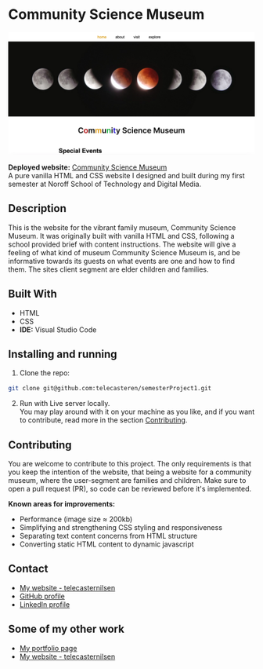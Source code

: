 # Community Science Museum

![image](images/semesterProj1-screenshot.webp)

**Deployed website:** [Community Science Museum](https://telecasteren-semester1.netlify.app/)<br/>
A pure vanilla HTML and CSS website I designed and built during my first semester at Noroff School of Technology and Digital Media.

## Description

This is the website for the vibrant family museum, Community Science Museum. It was originally built with vanilla HTML and CSS, following a school provided brief with content instructions. The website will give a feeling of what kind of museum Community Science Museum is, and be informative towards its guests on what events are one and how to find them. The sites client segment are elder children and families.

## Built With

- HTML
- CSS
- **IDE:** Visual Studio Code

## Installing and running

1. Clone the repo:

```bash
git clone git@github.com:telecasteren/semesterProject1.git
```

2. Run with Live server locally.<br/>
   You may play around with it on your machine as you like, and if you want to contribute, read more in the section [Contributing](#contributing).

## Contributing

You are welcome to contribute to this project. The only requirements is that you keep the intention of the website, that being a website for a community museum, where the user-segment are families and children. Make sure to open a pull request (PR), so code can be reviewed before it's implemented.

**Known areas for improvements:**

- Performance (image size ≈ 200kb)
- Simplifying and strengthening CSS styling and responsiveness
- Separating text content concerns from HTML structure
- Converting static HTML content to dynamic javascript

## Contact

- [My website - telecasternilsen](https://telecasternilsen.netlify.app/)
- [GitHub profile](https://github.com/telecasteren)
- [LinkedIn profile](https://www.linkedin.com/in/tele-caster-nilsen-7002b9249/)

## Some of my other work

- [My portfolio page](https://tcn-portfolio.netlify.app/)
- [My website - telecasternilsen](https://telecasternilsen.netlify.app/)
